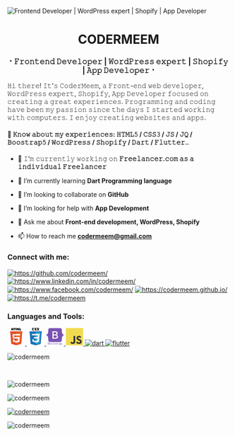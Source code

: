 ![Frontend Developer | WordPress expert | Shopify | App Developer](https://media-exp1.licdn.com/dms/image/C5616AQGCLmwhdFx0Og/profile-displaybackgroundimage-shrink_200_800/0/1645011990054?e=1650499200&v=beta&t=MnsOKo27gJzsqItcE8B1O4Gh0Yu2OsPEsLtVyfO790o)

<h1 align="center"> CODERMEEM </h1>
<h3 align="center">⠂𝙵𝚛𝚘𝚗𝚝𝚎𝚗𝚍 𝙳𝚎𝚟𝚎𝚕𝚘𝚙𝚎𝚛 | 𝚆𝚘𝚛𝚍𝙿𝚛𝚎𝚜𝚜 𝚎𝚡𝚙𝚎𝚛𝚝 | 𝚂𝚑𝚘𝚙𝚒𝚏𝚢 | 𝙰𝚙𝚙 𝙳𝚎𝚟𝚎𝚕𝚘𝚙𝚎𝚛⠐</h3>

𝙷𝚒 𝚝𝚑𝚎𝚛𝚎! 𝙸𝚝'𝚜 𝙲𝚘𝚍𝚎𝚛𝙼𝚎𝚎𝚖, 𝚊 𝙵𝚛𝚘𝚗𝚝-𝚎𝚗𝚍 𝚠𝚎𝚋 𝚍𝚎𝚟𝚎𝚕𝚘𝚙𝚎𝚛, 𝚆𝚘𝚛𝚍𝙿𝚛𝚎𝚜𝚜 𝚎𝚡𝚙𝚎𝚛𝚝, 𝚂𝚑𝚘𝚙𝚒𝚏𝚢, 𝙰𝚙𝚙 𝙳𝚎𝚟𝚎𝚕𝚘𝚙𝚎𝚛 𝚏𝚘𝚌𝚞𝚜𝚎𝚍 𝚘𝚗 𝚌𝚛𝚎𝚊𝚝𝚒𝚗𝚐 𝚊 𝚐𝚛𝚎𝚊𝚝 𝚎𝚡𝚙𝚎𝚛𝚒𝚎𝚗𝚌𝚎𝚜. 𝙿𝚛𝚘𝚐𝚛𝚊𝚖𝚖𝚒𝚗𝚐 𝚊𝚗𝚍 𝚌𝚘𝚍𝚒𝚗𝚐 𝚑𝚊𝚟𝚎 𝚋𝚎𝚎𝚗 𝚖𝚢 𝚙𝚊𝚜𝚜𝚒𝚘𝚗 𝚜𝚒𝚗𝚌𝚎 𝚝𝚑𝚎 𝚍𝚊𝚢𝚜 𝙸 𝚜𝚝𝚊𝚛𝚝𝚎𝚍 𝚠𝚘𝚛𝚔𝚒𝚗𝚐 𝚠𝚒𝚝𝚑 𝚌𝚘𝚖𝚙𝚞𝚝𝚎𝚛𝚜. 𝙸 𝚎𝚗𝚓𝚘𝚢 𝚌𝚛𝚎𝚊𝚝𝚒𝚗𝚐 𝚠𝚎𝚋𝚜𝚒𝚝𝚎𝚜 𝚊𝚗𝚍 𝚊𝚙𝚙𝚜.

#### 📄 𝙺𝚗𝚘𝚠 𝚊𝚋𝚘𝚞𝚝 𝚖𝚢 𝚎𝚡𝚙𝚎𝚛𝚒𝚎𝚗𝚌𝚎𝚜: 𝙷𝚃𝙼𝙻𝟻 / 𝙲𝚂𝚂𝟹 / 𝙹𝚂 / 𝙹𝚀 / 𝙱𝚘𝚘𝚜𝚝𝚛𝚊𝚙𝟻 / 𝚆𝚘𝚛𝚍𝙿𝚛𝚎𝚜𝚜 / 𝚂𝚑𝚘𝚙𝚒𝚏𝚢 / 𝙳𝚊𝚛𝚝 / 𝙵𝚕𝚞𝚝𝚝𝚎𝚛..


- 🔭 𝙸’𝚖 𝚌𝚞𝚛𝚛𝚎𝚗𝚝𝚕𝚢 𝚠𝚘𝚛𝚔𝚒𝚗𝚐 𝚘𝚗  **𝙵𝚛𝚎𝚎𝚕𝚊𝚗𝚌𝚎𝚛.𝚌𝚘𝚖 𝚊𝚜 𝚊 𝚒𝚗𝚍𝚒𝚟𝚒𝚍𝚞𝚊𝚕 𝙵𝚛𝚎𝚎𝚕𝚊𝚗𝚌𝚎𝚛**

- 🌱 I’m currently learning **Dart Programming language**

- 👯 I’m looking to collaborate on **GitHub**

- 🤝 I’m looking for help with **App Development**

- 💬 Ask me about **Front-end development, WordPress, Shopify**

- 📫 How to reach me **codermeem@gmail.com**


<h3 align="left">Connect with me:</h3>
<p align="left">
<a href="https://github.com/codermeem/" target="_blank"><img align="center" src="https://cdn.jsdelivr.net/npm/simple-icons@3.0.1/icons/github.svg" alt="https://github.com/codermeem/" height="30" width="40" /></a>
<a href="https://www.linkedin.com/in/codermeem/" target="_blank"><img align="center" src="https://raw.githubusercontent.com/rahuldkjain/github-profile-readme-generator/master/src/images/icons/Social/linked-in-alt.svg" alt="https://www.linkedin.com/in/codermeem/" height="30" width="40" /></a>
<a href="https://www.facebook.com/codermeem/" target="_blank"><img align="center" src="https://raw.githubusercontent.com/rahuldkjain/github-profile-readme-generator/master/src/images/icons/Social/facebook.svg" alt="https://www.facebook.com/codermeem/" height="30" width="40" /></a>
<a href="https://codermeem.github.io/" target="_blank">
<img align="center" src="https://cdn.jsdelivr.net/npm/simple-icons@3.0.1/icons/icloud.svg" alt="https://codermeem.github.io/" height="30" width="40" /></a>
<a href="https://t.me/codermeem" target="_blank">
<img align="center" src="https://cdn.jsdelivr.net/npm/simple-icons@3.0.1/icons/telegram.svg" alt="https://t.me/codermeem" height="30" width="40" /></a>
</p>


<h3 align="left">Languages and Tools:</h3>
<p align="left"> 
  <a href="https://www.w3.org/html/" target="_blank" rel="noreferrer"> 
    <img src="https://raw.githubusercontent.com/devicons/devicon/master/icons/html5/html5-original-wordmark.svg" alt="html5" width="40" height="40"/> 
  </a> 
  <a href="https://www.w3schools.com/css/" target="_blank" rel="noreferrer"> 
    <img src="https://raw.githubusercontent.com/devicons/devicon/master/icons/css3/css3-original-wordmark.svg" alt="css3" width="40" height="40"/> 
  </a>
  <a href="https://getbootstrap.com" target="_blank" rel="noreferrer"> 
    <img src="https://raw.githubusercontent.com/devicons/devicon/master/icons/bootstrap/bootstrap-plain-wordmark.svg" alt="bootstrap" width="40" height="40"/> 
  </a> 
   <a href="https://developer.mozilla.org/en-US/docs/Web/JavaScript" target="_blank" rel="noreferrer"> 
    <img src="https://raw.githubusercontent.com/devicons/devicon/master/icons/javascript/javascript-original.svg" alt="javascript" width="40" height="40"/> 
  </a>
  <a href="https://dart.dev" target="_blank" rel="noreferrer"> 
    <img src="https://www.vectorlogo.zone/logos/dartlang/dartlang-icon.svg" alt="dart" width="40" height="40"/> 
  </a> 
  <a href="https://flutter.dev" target="_blank" rel="noreferrer"> 
    <img src="https://www.vectorlogo.zone/logos/flutterio/flutterio-icon.svg" alt="flutter" width="40" height="40"/> 
  </a> 
</p>


<p><img src="https://github-readme-stats.vercel.app/api/top-langs?username=codermeem&show_icons=true&locale=en&layout=compact" alt="codermeem" /></p> <br>
<p><img src="https://github-readme-stats.vercel.app/api?username=codermeem&show_icons=true&locale=en" alt="codermeem" /> </p>

<p><img src="https://github-readme-streak-stats.herokuapp.com/?user=codermeem&" alt="codermeem" /> </p>
  
<p align="left"> <a href="https://github.com/ryo-ma/github-profile-trophy"><img src="https://github-profile-trophy.vercel.app/?username=codermeem" alt="codermeem" /></a> </p>
<p align="left"> <img src="https://komarev.com/ghpvc/?username=codermeem&label=Profile%20views&color=0e75b6&style=flat" alt="codermeem" /> </p>
